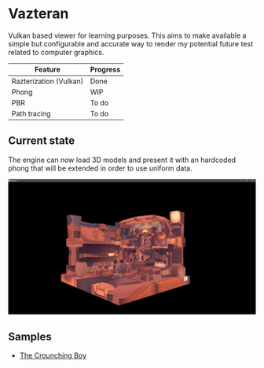 # Vazteran

Vulkan based viewer for learning purposes. This aims to make available a simple but configurable and accurate way 
to render my potential future test related to computer graphics. 

| Feature                                                         | Progress  |
|-----------------------------------------------------------------|-----------|
| Razterization (Vulkan)                                          | Done      |
| Phong                                                           | WIP       |
| PBR                                                             | To do     |
| Path tracing                                                    | To do     |

## Current state

The engine can now load 3D models and present it with an hardcoded phong that will be extended in order to use uniform data.

![](./readmefiles/Vazteran-WIPPhong.png)

## Samples 

- [The Crounching Boy](https://www.myminifactory.com/object/3d-print-the-crouching-boy-104413)